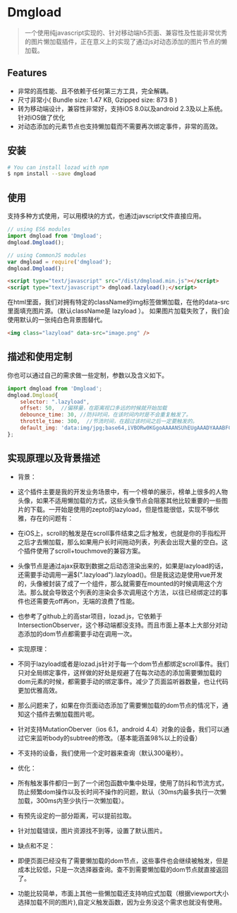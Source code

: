 # Dmgload

> 一个使用纯javascript实现的、针对移动端h5页面、兼容性及性能非常优秀的图片懒加载插件，正在意义上的实现了通过js对动态添加的图片节点的懒加载。 

## Features
- 非常的高性能、且不依赖于任何第三方工具，完全解耦。
- 尺寸非常小( Bundle size: 1.47 KB, Gzipped size: 873 B )
- 转为移动端设计，兼容性非常好，支持iOS 8.0以及android 2.3及以上系统。针对iOS做了优化
- 对动态添加的元素节点也支持懒加载而不需要再次绑定事件，非常的高效。

## 安装

```sh
# You can install lozad with npm
$ npm install --save dmgload
```

## 使用
支持多种方式使用，可以用模块的方式，也通过javscript文件直接应用。

```javascript
// using ES6 modules
import dmgload from 'Dmgload';
dmgload.Dmgload();

// using CommonJS modules
var dmgload = require('dmgload');
dmgload.Dmgload();
```

```html
<script type="text/javascript" src="/dist/dmgload.min.js"></script>
<script type="text/javascript"> dmgload.lazyload();</script>
```
在html里面，我们对拥有特定的className的img标签做懒加载，在他的data-src里面填充图片源。（默认className是 lazyload ）。
如果图片加载失败了，我们会使用默认的一张纯白色背景图替代。
```html
<img class="lazyload" data-src="image.png" />
```

## 描述和使用定制
你也可以通过自己的需求做一些定制，参数以及含义如下。
```javascript
import dmgload from 'Dmgload';
dmgload.Dmgload{
    selector: ".lazyload",
    offset: 50,  //偏移量，在距离视口多远的时候就开始加载
    debounce_time: 30, //防抖时间，在该时间内时是不会重复触发了。
    throttle_time: 300,  //节流时间，在超过该时间之后一定要触发的。
    default_img: 'data:img/jpg;base64,iVBORw0KGgoAAAANSUhEUgAAADYAAABFCAYAAAAB8xWyAAAACXBIWXMAAAsSAAALEgHS3X78AAAAJUlEQVRoge3BMQEAAADCoPVP7WMMoAAAAAAAAAAAAAAAAAAA4AY6fQABFpNNRwAAAABJRU5ErkJggg==' // 在图片失效的时候使用的默认替代图片
};
```

## 实现原理以及背景描述
- 背景：
 - 这个插件主要是我的开发业务场景中，有一个榜单的展示，榜单上很多的人物头像，如果不适用懒加载的方式，这些头像节点会阻塞其他比较重要的一些图片的下载。一开始是使用的zepto的lazyload，但是性能很低，实现不够优雅，存在的问题有：
  - 在iOS上，scroll的触发是在scroll事件结束之后才触发，也就是你的手指松开之后才去懒加载，那么如果用户长时间拖动列表，列表会出现大量的空白。这个插件使用了scroll+touchmove的兼容方案。
  - 头像节点是通过ajax获取到数据之后动态渲染出来的，如果是lazyload的话，还需要手动调用一遍$(".lazyload").lazyload()。但是我这边是使用vue开发的，头像被封装了成了一个组件，那么就需要在mounted的时候调用这个方法。那么就会导致这个列表的渲染会多次调用这个方法，以往已经绑定过的事件也还需要先off再on，无端的浪费了性能。
 - 也参考了github上的高star项目，lozad.js，它依赖于IntersectionObserver，这个移动端都没支持。而且市面上基本上大部分对动态添加的dom节点都需要手动在调用一次。


- 实现原理：
 - 不同于lazyload或者是lozad.js针对于每一个dom节点都绑定scroll事件。我们只对全局绑定事件，这样做的好处是规避了在每次动态的添加需要懒加载的dom元素的时候，都需要手动的绑定事件。减少了页面监听器数量，也让代码更加优雅高效。
 - 那么问题来了，如果在你页面动态添加了需要懒加载的dom节点的情况下，通知这个插件去懒加载图片呢。
  - 针对支持MutationOberver（ios 6.1，android 4.4）对象的设备，我们可以通过它来监听body的subtree的修改。（基本能涵盖98%以上的设备）
  - 不支持的设备，我们使用一个定时器来查询（默认300毫秒）。
 - 优化：
  - 所有触发事件都归一到了一个闭包函数中集中处理，使用了防抖和节流方式，防止频繁dom操作以及长时间不操作的问题，默认（30ms内最多执行一次懒加载，300ms内至少执行一次懒加载）。
  - 有预先设定的一部分距离，可以提前拉取。
  - 针对加载错误，图片资源找不到等，设置了默认图片。 
 - 缺点和不足：
  - 即便页面已经没有了需要懒加载的dom节点，这些事件也会继续被触发，但是成本比较低，只是一次选择器查询。查不到需要懒加载的dom节点就直接返回了。
  - 功能比较简单，市面上其他一些懒加载还支持响应式加载（根据viewport大小选择加载不同的图片),自定义触发函数，因为业务没这个需求也就没有使用。

